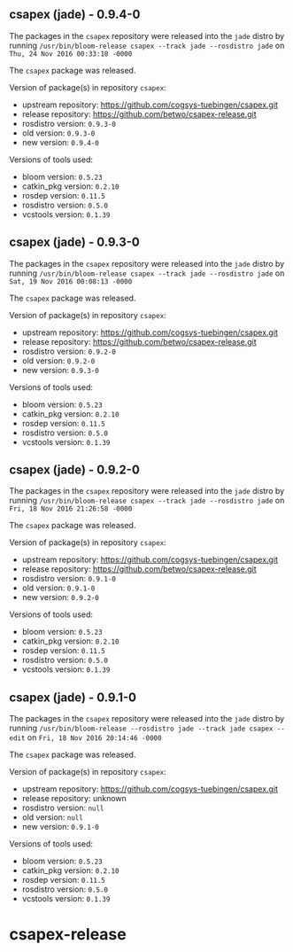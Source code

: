 ## csapex (jade) - 0.9.4-0

The packages in the `csapex` repository were released into the `jade` distro by running `/usr/bin/bloom-release csapex --track jade --rosdistro jade` on `Thu, 24 Nov 2016 00:33:18 -0000`

The `csapex` package was released.

Version of package(s) in repository `csapex`:

- upstream repository: https://github.com/cogsys-tuebingen/csapex.git
- release repository: https://github.com/betwo/csapex-release.git
- rosdistro version: `0.9.3-0`
- old version: `0.9.3-0`
- new version: `0.9.4-0`

Versions of tools used:

- bloom version: `0.5.23`
- catkin_pkg version: `0.2.10`
- rosdep version: `0.11.5`
- rosdistro version: `0.5.0`
- vcstools version: `0.1.39`


## csapex (jade) - 0.9.3-0

The packages in the `csapex` repository were released into the `jade` distro by running `/usr/bin/bloom-release csapex --track jade --rosdistro jade` on `Sat, 19 Nov 2016 00:08:13 -0000`

The `csapex` package was released.

Version of package(s) in repository `csapex`:

- upstream repository: https://github.com/cogsys-tuebingen/csapex.git
- release repository: https://github.com/betwo/csapex-release.git
- rosdistro version: `0.9.2-0`
- old version: `0.9.2-0`
- new version: `0.9.3-0`

Versions of tools used:

- bloom version: `0.5.23`
- catkin_pkg version: `0.2.10`
- rosdep version: `0.11.5`
- rosdistro version: `0.5.0`
- vcstools version: `0.1.39`


## csapex (jade) - 0.9.2-0

The packages in the `csapex` repository were released into the `jade` distro by running `/usr/bin/bloom-release csapex --track jade --rosdistro jade` on `Fri, 18 Nov 2016 21:26:58 -0000`

The `csapex` package was released.

Version of package(s) in repository `csapex`:

- upstream repository: https://github.com/cogsys-tuebingen/csapex.git
- release repository: https://github.com/betwo/csapex-release.git
- rosdistro version: `0.9.1-0`
- old version: `0.9.1-0`
- new version: `0.9.2-0`

Versions of tools used:

- bloom version: `0.5.23`
- catkin_pkg version: `0.2.10`
- rosdep version: `0.11.5`
- rosdistro version: `0.5.0`
- vcstools version: `0.1.39`


## csapex (jade) - 0.9.1-0

The packages in the `csapex` repository were released into the `jade` distro by running `/usr/bin/bloom-release --rosdistro jade --track jade csapex --edit` on `Fri, 18 Nov 2016 20:14:46 -0000`

The `csapex` package was released.

Version of package(s) in repository `csapex`:

- upstream repository: https://github.com/cogsys-tuebingen/csapex.git
- release repository: unknown
- rosdistro version: `null`
- old version: `null`
- new version: `0.9.1-0`

Versions of tools used:

- bloom version: `0.5.23`
- catkin_pkg version: `0.2.10`
- rosdep version: `0.11.5`
- rosdistro version: `0.5.0`
- vcstools version: `0.1.39`


# csapex-release